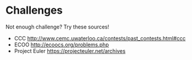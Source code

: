 # Challenges

Not enough challenge? Try these sources!

- CCC 			http://www.cemc.uwaterloo.ca/contests/past_contests.html#ccc
- ECOO			http://ecoocs.org/problems.php
- Project Euler 	https://projecteuler.net/archives
